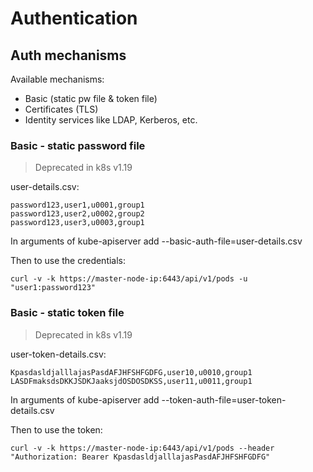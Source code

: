 # Authentication

## Auth mechanisms

Available mechanisms:
* Basic (static pw file & token file)
* Certificates (TLS)
* Identity services like LDAP, Kerberos, etc.


### Basic - static password file

> Deprecated in k8s v1.19

user-details.csv:
```
password123,user1,u0001,group1
password123,user2,u0002,group2
password123,user3,u0003,group1
```

In arguments of kube-apiserver add --basic-auth-file=user-details.csv

Then to use the credentials:
```
curl -v -k https://master-node-ip:6443/api/v1/pods -u "user1:password123"
```

### Basic - static token file

> Deprecated in k8s v1.19

user-token-details.csv:
```
KpasdasldjalllajasPasdAFJHFSHFGDFG,user10,u0010,group1
LASDFmaksdsDKKJSDKJaaksjdOSDOSDKSS,user11,u0011,group1
```
In arguments of kube-apiserver add --token-auth-file=user-token-details.csv

Then to use the token:
```
curl -v -k https://master-node-ip:6443/api/v1/pods --header "Authorization: Bearer KpasdasldjalllajasPasdAFJHFSHFGDFG"
```
